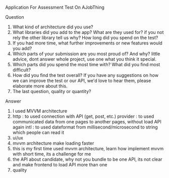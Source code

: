 Application For Assessment Test On AJobThing

Question

1. What kind of architecture did you use?
2. What libraries did you add to the app? What are they used for? if you not rely the other library tell us why?
How long did you spend on the test?
3. If you had more time, what further improvements or new features would you add?
4. Which parts of your submission are you most proud of? And why? little advice, dont answer whole project, use one what you think it special.
5. Which parts did you spend the most time with? What did you find most difficult?
6. How did you find the test overall? If you have any suggestions on how we can improve the test or our API, we'd love to hear them, please elaborate more about this.
7. The last question, quality or quantity?

Answer
1. I used MVVM architecture
2. http : to used connection with API (get, post, etc.)
   provider : to used communicated data from one pages to another pages, without load API again
   intl : to used dateformat from millisecond/microsecond to string which people can read it
3. ui/ux
4. mvvm architecture make loading faster
5. this is my first time used mvvm architecture, learn how implement mvvm with short time, its a challenge for me
6. the API about candidate, why not you bundle to be one API, its not clear and make frontend to load API more than one
7. quality

